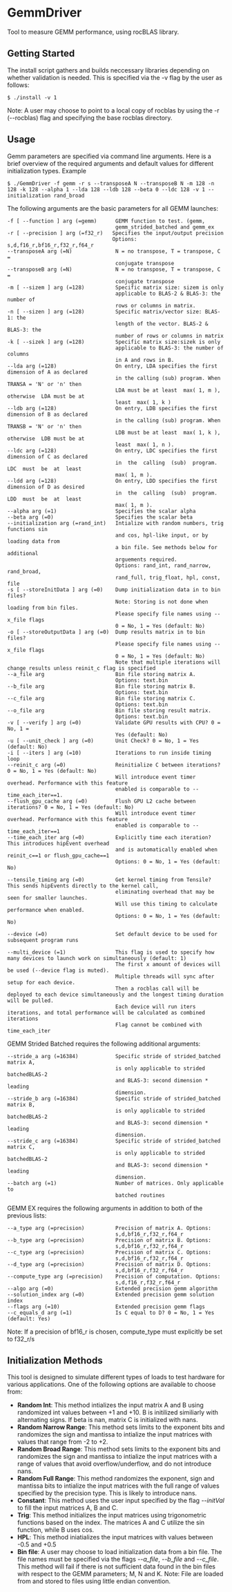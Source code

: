 # GemmDriver
Tool to measure GEMM performance, using rocBLAS library.

Getting Started
---------------

The install script gathers and builds neccessary libraries depending on whether validation is needed. This is specified via the -v flag by the user as follows:
```
$ ./install -v 1
```
Note: A user may choose to point to a local copy of rocblas by using the -r (--rocblas) flag and specifying the base rocblas directory.

Usage 
---------------
Gemm parameters are specified via command line arguments. Here is a brief overview of the required arguments and default values for different initialization types.
Example
```
$ ./GemmDriver -f gemm -r s --transposeA N --transposeB N -m 128 -n 128 -k 128 --alpha 1 --lda 128 --ldb 128 --beta 0 --ldc 128 -v 1 --initialization rand_broad
```
The following arguments are the basic parameters for all GEMM launches:
```
-f [ --function ] arg (=gemm)      GEMM function to test. (gemm,
                                   gemm_strided_batched and gemm_ex
-r [ --precision ] arg (=f32_r)   Specifies the input/output precision
                                  Options: s,d,f16_r,bf16_r,f32_r,f64_r
--transposeA arg (=N)              N = no transpose, T = transpose, C =
                                   conjugate transpose
--transposeB arg (=N)              N = no transpose, T = transpose, C =
                                   conjugate transpose
-m [ --sizem ] arg (=128)          Specific matrix size: sizem is only
                                   applicable to BLAS-2 & BLAS-3: the number of
                                   rows or columns in matrix.
-n [ --sizen ] arg (=128)          Specific matrix/vector size: BLAS-1: the
                                   length of the vector. BLAS-2 & BLAS-3: the
                                   number of rows or columns in matrix
-k [ --sizek ] arg (=128)          Specific matrix size:sizek is only
                                   applicable to BLAS-3: the number of columns
                                   in A and rows in B.
--lda arg (=128)                   On entry, LDA specifies the first dimension of A as declared
                                   in the calling (sub) program. When  TRANSA = 'N' or 'n' then
                                   LDA must be at least  max( 1, m ), otherwise  LDA must be at
                                   least  max( 1, k )
--ldb arg (=128)                   On entry, LDB specifies the first dimension of B as declared
                                   in the calling (sub) program. When  TRANSB = 'N' or 'n' then
                                   LDB must be at least  max( 1, k ), otherwise  LDB must be at
                                   least  max( 1, n ).
--ldc arg (=128)                   On entry, LDC specifies the first dimension of C as declared
                                   in  the  calling  (sub)  program.   LDC  must  be  at  least
                                   max( 1, m ).
--ldd arg (=128)                   On entry, LDD specifies the first dimension of D as desired
                                   in  the  calling  (sub)  program.   LDD  must  be  at  least
                                   max( 1, m ).
--alpha arg (=1)                   Specifies the scalar alpha
--beta arg (=0)                    Specifies the scalar beta
--initialization arg (=rand_int)   Intialize with random numbers, trig functions sin
                                   and cos, hpl-like input, or by loading data from 
                                   a bin file. See methods below for additional
                                   arguements required.
                                   Options: rand_int, rand_narrow, rand_broad,
                                   rand_full, trig_float, hpl, const, file
-s [ --storeInitData ] arg (=0)    Dump initialization data in to bin files? 
                                   Note: Storing is not done when loading from bin files.
                                   Please specify file names using --x_file flags 
                                   0 = No, 1 = Yes (default: No)   
-o [ --storeOutputData ] arg (=0)  Dump results matrix in to bin files? 
                                   Please specify file names using --x_file flags 
                                   0 = No, 1 = Yes (default: No)
                                   Note that multiple iterations will change results unless reinit_c flag is specified
--a_file arg                       Bin file storing matrix A.
                                   Options: text.bin 
--b_file arg                       Bin file storing matrix B.
                                   Options: text.bin 
--c_file arg                       Bin file storing matrix C.
                                   Options: text.bin 
--o_file arg                       Bin file storing result matrix.
                                   Options: text.bin 
-v [ --verify ] arg (=0)           Validate GPU results with CPU? 0 = No, 1 =
                                   Yes (default: No)
-u [ --unit_check ] arg (=0)       Unit Check? 0 = No, 1 = Yes (default: No)
-i [ --iters ] arg (=10)           Iterations to run inside timing loop
--reinit_c arg (=0)                Reinitialize C between iterations? 0 = No, 1 = Yes (default: No) 
                                   Will introduce event timer overhead. Performance with this feature 
                                   enabled is comparable to --time_each_iter==1. 
--flush_gpu_cache arg (=0)         Flush GPU L2 cache between iterations? 0 = No, 1 = Yes (default: No)
                                   Will introduce event timer overhead. Performance with this feature 
                                   enabled is comparable to --time_each_iter==1
--time_each_iter arg (=0)          Explicitly time each iteration? This introduces hipEvent overhead
                                   and is automatically enabled when reinit_c==1 or flush_gpu_cache==1  
                                   Options: 0 = No, 1 = Yes (default: No)

--tensile_timing arg (=0)          Get kernel timing from Tensile? This sends hipEvents directly to the kernel call,
                                   eliminating overhead that may be seen for smaller launches. 
                                   Will use this timing to calculate performance when enabled.  
                                   Options: 0 = No, 1 = Yes (default: No)

--device (=0)                      Set default device to be used for subsequent program runs

--multi_device (=1)                This flag is used to specify how many devices to launch work on simultaneously (default: 1)
                                   The first x amount of devices will be used (--device flag is muted). 
                                   Multiple threads will sync after setup for each device.
                                   Then a rocblas call will be deployed to each device simultaneously and the longest timing duration will be pulled.
                                   Each device will run iters iterations, and total performance will be calculated as combined iterations
                                   Flag cannot be combined with time_each_iter
```
GEMM Strided Batched requires the following additional arguments:
```
--stride_a arg (=16384)            Specific stride of strided_batched matrix A,
                                   is only applicable to strided batchedBLAS-2
                                   and BLAS-3: second dimension * leading
                                   dimension.
--stride_b arg (=16384)            Specific stride of strided_batched matrix B,
                                   is only applicable to strided batchedBLAS-2
                                   and BLAS-3: second dimension * leading
                                   dimension.
--stride_c arg (=16384)            Specific stride of strided_batched matrix C,
                                   is only applicable to strided batchedBLAS-2
                                   and BLAS-3: second dimension * leading
                                   dimension.
--batch arg (=1)                   Number of matrices. Only applicable to
                                   batched routines
```
GEMM EX requires the following arguments in addition to both of the previous lists:
```
--a_type arg (=precision)          Precision of matrix A. Options:
                                   s,d,bf16_r,f32_r,f64_r
--b_type arg (=precision)          Precision of matrix B. Options:
                                   s,d,bf16_r,f32_r,f64_r
--c_type arg (=precision)          Precision of matrix C. Options:
                                   s,d,bf16_r,f32_r,f64_r
--d_type arg (=precision)          Precision of matrix D. Options:
                                   s,d,bf16_r,f32_r,f64_r
--compute_type arg (=precision)    Precision of computation. Options:
                                   s,d,f16_r,f32_r,f64_r
--algo arg (=0)                    Extended precision gemm algorithm
--solution_index arg (=0)          Extended precision gemm solution index
--flags arg (=10)                  Extended precision gemm flags
--c_equals_d arg (=1)              Is C equal to D? 0 = No, 1 = Yes (default: Yes)
```
Note: If a precision of bf16_r is chosen, compute_type must explicitly be set to f32_r/s

Initialization Methods
---------------

This tool is designed to simulate different types of loads to test hardware for various applications. One of the following options are available to choose from:

- **Random Int**: This method intializes the input matrix A and B using randomized int values between +1 and +10. B is initilized similiarly with alternating signs. If beta is nan, matrix C is initialized with nans.
- **Random Narrow Range**: This method sets limits to the exponent bits and randomizes the sign and mantissa to intialize the input matrices with values that range from -2 to +2.
- **Random Broad Range**: This method sets limits to the exponent bits and randomizes the sign and mantissa to intialize the input matrices with a range of values that avoid overflow/underflow, and do not introduce nans.
- **Random Full Range**: This method randomizes the exponent, sign and mantissa bits to intialize the input matrices with the full range of values specified by the precision type. This is likely to introduce nans.
- **Constant**: This method uses the user input specified by the flag *--initVal* to fill the input matrices A, B and C.
- **Trig**: This method initializes the input matrices using trigonometric functions based on the index. The matrices A and C utilize the sin function, while B uses cos. 
- **HPL**: This method iniatializes the input matrices with values between -0.5 and +0.5
- **Bin file**: A user may choose to load initialization data from a bin file. The file names must be specified via the flags *--a_file*, *--b_file* and *--c_file*. This method will fail if there is not sufficient data found in the bin files with respect to the GEMM parameters; M, N and K.
Note: File are loaded from and stored to files using little endian convention.
